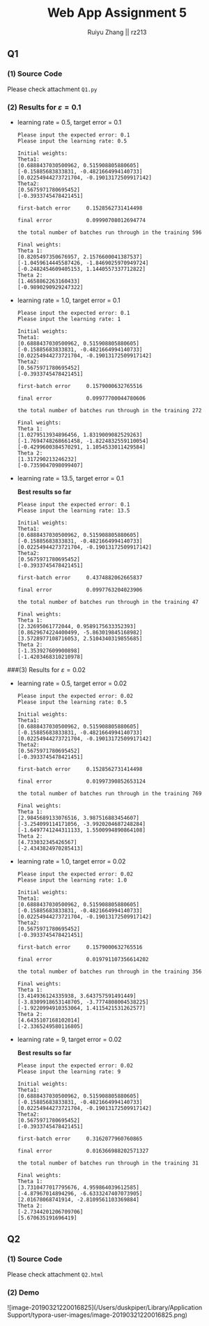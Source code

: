 # <center>Web App Assignment 5</center>

<center>Ruiyu Zhang || rz213</center>



## Q1

### (1) Source Code

Please check attachment `Q1.py`

### (2) Results for $ε = 0.1$

- learning rate = 0.5, target error = 0.1

  ```
  Please input the expected error: 0.1
  Please input the learning rate: 0.5
  
  Initial weights:
  Theta1: 
  [0.6888437030500962, 0.515908805880605]
  [-0.15885683833831, -0.4821664994140733]
  [0.02254944273721704, -0.19013172509917142]
  Theta2: 
  [0.5675971780695452]
  [-0.3933745478421451]
  
  first-batch error     0.1528562731414498
  
  final error           0.09990708012694774
  
  the total number of batches run through in the training 596
  
  Final weights:
  Theta 1: 
  [0.8205497350676957, 2.1576600041387537]
  [-1.0459614445587426, -1.8469025970949724]
  [-0.2482454609405153, 1.1440557337712822]
  Theta 2: 
  [1.4658862263160433]
  [-0.9890290929247322]
  ```

- learning rate = 1.0, target error = 0.1

  ```
  Please input the expected error: 0.1
  Please input the learning rate: 1
  
  Initial weights:
  Theta1: 
  [0.6888437030500962, 0.515908805880605]
  [-0.15885683833831, -0.4821664994140733]
  [0.02254944273721704, -0.19013172509917142]
  Theta2: 
  [0.5675971780695452]
  [-0.3933745478421451]
  
  first-batch error     0.1579000632765516
  
  final error           0.09977700044780606
  
  the total number of batches run through in the training 272
  
  Final weights:
  Theta 1: 
  [1.0279513934896456, 1.8319009082529263]
  [-1.7694748268661458, -1.8224832559110054]
  [-0.4299600384570291, 1.1054533011429584]
  Theta 2: 
  [1.317290213246232]
  [-0.7359047098099407]
  ```

- learning rate = 13.5, target error = 0.1

  **Best results so far**

  ```
  Please input the expected error: 0.1
  Please input the learning rate: 13.5
  
  Initial weights:
  Theta1: 
  [0.6888437030500962, 0.515908805880605]
  [-0.15885683833831, -0.4821664994140733]
  [0.02254944273721704, -0.19013172509917142]
  Theta2: 
  [0.5675971780695452]
  [-0.3933745478421451]
  
  first-batch error     0.4374882062665837
  
  final error           0.0997763204023906
  
  the total number of batches run through in the training 47
  
  Final weights:
  Theta 1: 
  [2.32695061772044, 0.9589175633352393]
  [0.8629674224400499, -5.863019845168982]
  [3.5728977108716053, 2.5104340319855685]
  Theta 2: 
  [-1.353927609900898]
  [-1.4203468310210978]
  ```



###(3) Results for $ε = 0.02$

- learning rate = 0.5, target error = 0.02

  ```
  Please input the expected error: 0.02
  Please input the learning rate: 0.5
  
  Initial weights:
  Theta1: 
  [0.6888437030500962, 0.515908805880605]
  [-0.15885683833831, -0.4821664994140733]
  [0.02254944273721704, -0.19013172509917142]
  Theta2: 
  [0.5675971780695452]
  [-0.3933745478421451]
  
  first-batch error     0.1528562731414498
  
  final error           0.01997390852653124
  
  the total number of batches run through in the training 769
  
  Final weights:
  Theta 1: 
  [2.9845689133076516, 3.987516883454607]
  [-3.254099114171056, -3.9920204687248284]
  [-1.6497741244311133, 1.5500994890864108]
  Theta 2: 
  [4.733032345426567]
  [-2.4343824970285413]
  ```

- learning rate = 1.0, target error = 0.02

  ```
  Please input the expected error: 0.02
  Please input the learning rate: 1.0
  
  Initial weights:
  Theta1: 
  [0.6888437030500962, 0.515908805880605]
  [-0.15885683833831, -0.4821664994140733]
  [0.02254944273721704, -0.19013172509917142]
  Theta2: 
  [0.5675971780695452]
  [-0.3933745478421451]
  
  first-batch error     0.1579000632765516
  
  final error           0.019791107356614202
  
  the total number of batches run through in the training 356
  
  Final weights:
  Theta 1: 
  [3.414936124335938, 3.643757591491449]
  [-3.8309918653148705, -3.7774808004538225]
  [-1.9220994910353064, 1.4115421531262577]
  Theta 2: 
  [4.6435107168102014]
  [-2.3365249580116805]
  ```

- learning rate = 9, target error = 0.02

  **Best results so far**

  ```
  Please input the expected error: 0.02
  Please input the learning rate: 9
  
  Initial weights:
  Theta1: 
  [0.6888437030500962, 0.515908805880605]
  [-0.15885683833831, -0.4821664994140733]
  [0.02254944273721704, -0.19013172509917142]
  Theta2: 
  [0.5675971780695452]
  [-0.3933745478421451]
  
  first-batch error     0.3162077960760865
  
  final error           0.016366988202571327
  
  the total number of batches run through in the training 31
  
  Final weights:
  Theta 1: 
  [3.7310477017795676, 4.959864039612585]
  [-4.87967014894296, -6.6333247407073905]
  [2.01678068741914, -2.8109561103369884]
  Theta 2: 
  [-2.7344201206709706]
  [5.670635191696419]
  ```

  



## Q2

### (1) Source Code

Please check attachment `Q2.html`

### (2) Demo

![image-20190321220016825](/Users/duskpiper/Library/Application Support/typora-user-images/image-20190321220016825.png)